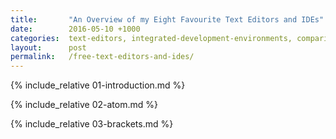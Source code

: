 ```yaml
---
title:       "An Overview of my Eight Favourite Text Editors and IDEs"
date:        2016-05-10 +1000
categories:  text-editors, integrated-development-environments, comparisons
layout:      post
permalink:   /free-text-editors-and-ides/
---
```


{% include_relative 01-introduction.md %}

{% include_relative 02-atom.md %}

{% include_relative 03-brackets.md %}
